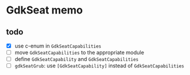 GdkSeat memo
============

todo
----

* [x] use c-enum in `GdkSeatCapabilities`
* [ ] move `GdkSeatCapabilities` to the appropriate module
* [ ] define `GdkSeatCapability` and `GdkSeatCapabilities`
* [ ] `gdkSeatGrub`: use `[GdkSeatCapability]` instead of `GdkSeatCapabilities`
